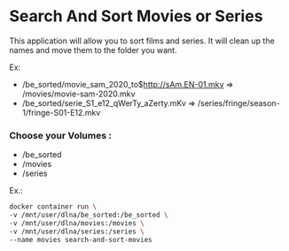 # Search And Sort Movies or Series

This application will allow you to sort films and series.
It will clean up the names and move them to the folder you want.

Ex: 
- /be_sorted/movie_sam_2020_to$http://sAm.EN-01.mkv => /movies/movie-sam-2020.mkv
- /be_sorted/serie_S1_e12_qWerTy_aZerty.mKv => /series/fringe/season-1/fringe-S01-E12.mkv

### Choose your Volumes :
- /be_sorted
- /movies
- /series

Ex.:
```bash
docker container run \
-v /mnt/user/dlna/be_sorted:/be_sorted \
-v /mnt/user/dlna/movies:/movies \
-v /mnt/user/dlna/series:/series \
--name movies search-and-sort-movies
```